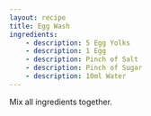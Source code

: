 ```yaml
---
layout: recipe
title: Egg Wash
ingredients:
    - description: 5 Egg Yolks
    - description: 1 Egg
    - description: Pinch of Salt
    - description: Pinch of Sugar
    - description: 10ml Water
---
```


Mix all ingredients together.